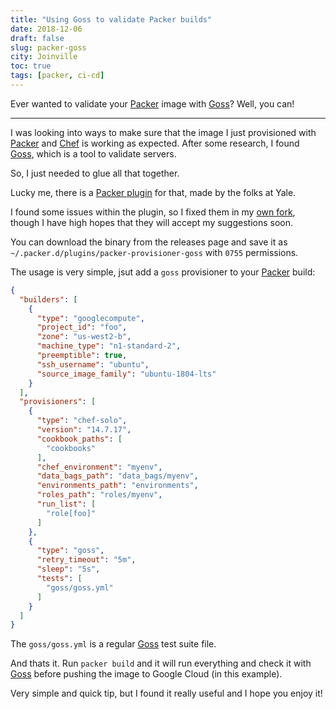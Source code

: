 ```yaml
---
title: "Using Goss to validate Packer builds"
date: 2018-12-06
draft: false
slug: packer-goss
city: Joinville
toc: true
tags: [packer, ci-cd]
---
```


Ever wanted to validate your [Packer](https://packer.io/) image with [Goss](http://goss.rocks/)? Well, you can!

---

I was looking into ways to make sure that the image I just provisioned with
[Packer](https://packer.io/) and [Chef](https://www.chef.io/) is working as expected. After some research, I found
[Goss](http://goss.rocks/), which is a tool to validate servers.

So, I just needed to glue all that together.

Lucky me, there is a [Packer plugin](https://github.com/YaleUniversity/packer-provisioner-goss) for that, made by the folks
at Yale.

I found some issues within the plugin, so I fixed them in my [own fork](https://github.com/caarlos0/packer-provisioner-goss),
though I have high hopes that they will accept my suggestions soon.

You can download the binary from the releases page and save it as
`~/.packer.d/plugins/packer-provisioner-goss` with `0755` permissions.

The usage is very simple, jsut add a `goss` provisioner to your [Packer](https://packer.io/)
build:

```json
{
  "builders": [
    {
      "type": "googlecompute",
      "project_id": "foo",
      "zone": "us-west2-b",
      "machine_type": "n1-standard-2",
      "preemptible": true,
      "ssh_username": "ubuntu",
      "source_image_family": "ubuntu-1804-lts"
    }
  ],
  "provisioners": [
    {
      "type": "chef-solo",
      "version": "14.7.17",
      "cookbook_paths": [
        "cookbooks"
      ],
      "chef_environment": "myenv",
      "data_bags_path": "data_bags/myenv",
      "environments_path": "environments",
      "roles_path": "roles/myenv",
      "run_list": [
        "role[foo]"
      ]
    },
    {
      "type": "goss",
      "retry_timeout": "5m",
      "sleep": "5s",
      "tests": [
        "goss/goss.yml"
      ]
    }
  ]
}
```

The `goss/goss.yml` is a regular [Goss](http://goss.rocks/) test suite file.

And thats it. Run `packer build` and it will run everything and check it
with [Goss](http://goss.rocks/) before pushing the image to Google Cloud (in this example).

Very simple and quick tip, but I found it really useful and I hope you enjoy
it!
